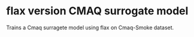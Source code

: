 # flax version CMAQ surrogate model

Trains a Cmaq surragete model using flax on Cmaq-Smoke dataset.

